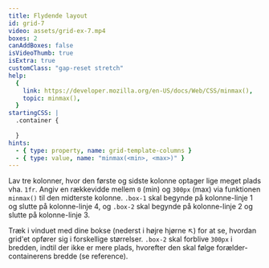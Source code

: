 ```yaml
---
title: Flydende layout
id: grid-7
video: assets/grid-ex-7.mp4
boxes: 2
canAddBoxes: false
isVideoThumb: true
isExtra: true
customClass: "gap-reset stretch"
help:
  {
    link: https://developer.mozilla.org/en-US/docs/Web/CSS/minmax(),
    topic: minmax(),
  }
startingCSS: |
  .container {
    
  }
hints:
  - { type: property, name: grid-template-columns }
  - { type: value, name: "minmax(<min>, <max>)" }
---
```


Lav tre kolonner, hvor den første og sidste kolonne optager lige meget plads vha. `1fr`. Angiv en rækkevidde mellem `0` (min) og `300px` (max) via funktionen `minmax()` til den midterste kolonne. `.box-1` skal begynde på kolonne-linje 1 og slutte på kolonne-linje 4, og `.box-2` skal begynde på kolonne-linje 2 og slutte på kolonne-linje 3.

Træk i vinduet med dine bokse (nederst i højre hjørne <span class="resize">↖</span>) for at se, hvordan grid'et opfører sig i forskellige størrelser. `.box-2` skal forblive `300px` i bredden, indtil der ikke er mere plads, hvorefter den skal følge forælder-containerens bredde (se reference).

